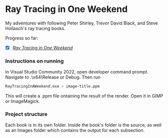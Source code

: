 # Ray Tracing in One Weekend
My adventures with following Peter Shirley, Trevor David Black, and Steve Hollasch's ray tracing books. 

Progress so far:
- [x] [_Ray Tracing in One Weekend_](https://raytracing.github.io/books/RayTracingInOneWeekend.html)

### Instructions on running
In Visual Studio Community 2022, open developer command prompt. Navigate to .\x64\Release or Debug. Then run
```bash
RayTracingInAWeekend.exe > image-title.ppm
```
This will create a .ppm file ontaining the result of the render. Open it in GIMP or ImageMagick.

### Project structure
Each book is in its own folder. Inside the book's folder is the source, as well as an Images folder which contains the output for each subsection.
